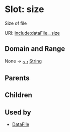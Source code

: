 
# Slot: size


Size of file

URI: [include:dataFile__size](https://w3id.org/include/dataFile__size)


## Domain and Range

None &#8594;  <sub>0..1</sub> [String](types/String.md)

## Parents


## Children


## Used by

 * [DataFile](DataFile.md)
